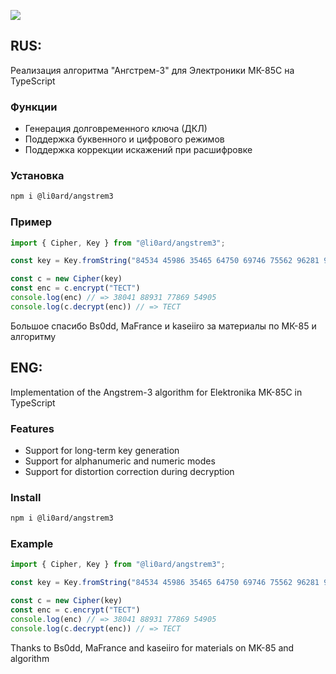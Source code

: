 ![](https://mk.bs0dd.net/mk85c/mk85cf.jpg)

## RUS:

Реализация алгоритма "Ангстрем-3" для Электроники МК-85С на TypeScript

### Функции
- Генерация долговременного ключа (ДКЛ)
- Поддержка буквенного и цифрового режимов
- Поддержка коррекции искажений при расшифровке 

### Установка
```bash
npm i @li0ard/angstrem3
```

### Пример
```ts
import { Cipher, Key } from "@li0ard/angstrem3";

const key = Key.fromString("84534 45986 35465 64750 69746 75562 96281 96471 16889 77629 94879 96394 73073 45415 29900 39356 54944 10712 85757 23266 32131 18232");

const c = new Cipher(key)
const enc = c.encrypt("ТЕСТ")
console.log(enc) // => 38041 88931 77869 54905
console.log(c.decrypt(enc)) // => ТЕСТ
```

Большое спасибо Bs0dd, MaFrance и kaseiiro за материалы по МК-85 и алгоритму

## ENG:

Implementation of the Angstrem-3 algorithm for Elektronika MK-85C in TypeScript

### Features
- Support for long-term key generation
- Support for alphanumeric and numeric modes
- Support for distortion correction during decryption

### Install
```bash
npm i @li0ard/angstrem3
```

### Example
```ts
import { Cipher, Key } from "@li0ard/angstrem3";

const key = Key.fromString("84534 45986 35465 64750 69746 75562 96281 96471 16889 77629 94879 96394 73073 45415 29900 39356 54944 10712 85757 23266 32131 18232");

const c = new Cipher(key)
const enc = c.encrypt("ТЕСТ")
console.log(enc) // => 38041 88931 77869 54905
console.log(c.decrypt(enc)) // => ТЕСТ
```

Thanks to Bs0dd, MaFrance and kaseiiro for materials on MK-85 and algorithm